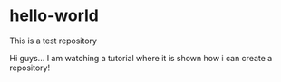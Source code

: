 # hello-world
This is a test repository

Hi guys...
I am watching a tutorial where it is shown how i can create a repository!
